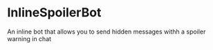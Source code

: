 # InlineSpoilerBot
An inline bot that allows you to send hidden messages withh a spoiler warning in chat
